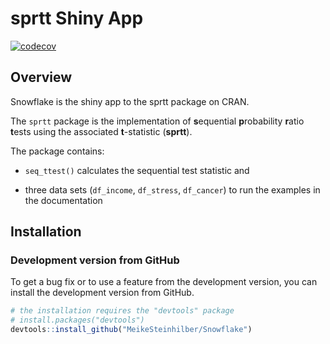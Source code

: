 
# sprtt Shiny App

<!-- badges: start -->

[![codecov](https://codecov.io/gh/MeikeSteinhilber/sprtt/branch/master/graph/badge.svg?token=IQHTDTRBAW)](https://codecov.io/gh/MeikeSteinhilber/sprtt)

<!-- badges: end -->

## Overview

Snowflake is the shiny app to the sprtt package on CRAN.

The `sprtt` package is the implementation of **s**equential
**p**robability **r**atio **t**ests using the associated **t**-statistic
(**sprtt**).

The package contains:

-   `seq_ttest()` calculates the sequential test statistic and

-   three data sets (`df_income`, `df_stress`, `df_cancer`) to run the
    examples in the documentation

## Installation

### Development version from GitHub

To get a bug fix or to use a feature from the development version, you
can install the development version from GitHub.

``` r
# the installation requires the "devtools" package
# install.packages("devtools")
devtools::install_github("MeikeSteinhilber/Snowflake")
```
